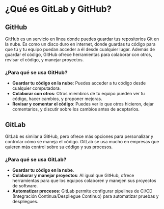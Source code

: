 # ¿Qué es GitLab y GitHub?

## GitHub

GitHub es un servicio en línea donde puedes guardar tus repositorios Git en la nube. Es como un disco duro en internet, donde guardas tu código para que tú y tu equipo puedan acceder a él desde cualquier lugar. Además de guardar el código, GitHub ofrece herramientas para colaborar con otros, revisar el código, y manejar proyectos.

### ¿Para qué se usa GitHub?
- **Guardar tu código en la nube**: Puedes acceder a tu código desde cualquier computadora.
- **Colaborar con otros**: Otros miembros de tu equipo pueden ver tu código, hacer cambios, y proponer mejoras.
- **Revisar y comentar el código**: Puedes ver lo que otros hicieron, dejar comentarios, y discutir sobre los cambios antes de aceptarlos.

## GitLab

GitLab es similar a GitHub, pero ofrece más opciones para personalizar y controlar cómo se maneja el código. GitLab se usa mucho en empresas que quieren más control sobre su código y sus procesos.

### ¿Para qué se usa GitLab?
- **Guardar tu código en la nube**.
- **Colaborar y manejar proyectos**: Al igual que GitHub, ofrece herramientas para que los equipos colaboren y manejen sus proyectos de software.
- **Automatizar procesos**: GitLab permite configurar pipelines de CI/CD (Integración Continua/Despliegue Continuo) para automatizar pruebas y despliegues.